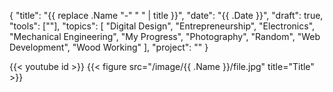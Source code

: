 {
    "title": "{{ replace .Name "-" " " | title }}",
    "date": "{{ .Date }}",
    "draft": true,
    "tools": [""],
    "topics": [
        "Digital Design",
        "Entrepreneurship",
        "Electronics",
        "Mechanical Engineering",
        "My Progress",
        "Photography",
        "Random",
        "Web Development",
        "Wood Working"
    ],
    "project": ""
}

{{< youtube id >}}
{{< figure src="/image/{{ .Name }}/file.jpg" title="Title" >}}


